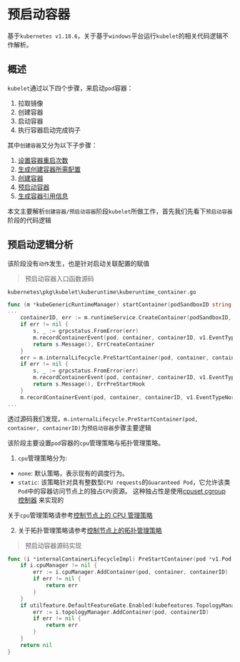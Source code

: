 # 预启动容器

基于`kubernetes v1.18.6`，关于基于`windows`平台运行`kubelet`的相关代码逻辑不作解析。

## 概述

`kubelet`通过以下四个步骤，来启动`pod`容器：

1. 拉取镜像
2. 创建容器
3. 启动容器
4. 执行容器启动完成钩子

其中`创建容器`又分为以下子步骤：

1. [设置容器重启次数](01设置容器重启次数.md)
2. [生成创建容器所需配置](02生成创建容器所需配置.md)
3. [创建容器](03创建容器.md)
4. [预启动容器](04预启动容器.md)
5. [生成容器引用信息](05生成容器引用信息.md)

本文主要解析`创建容器/预启动容器`阶段`kubelet`所做工作，首先我们先看下`预启动容器`阶段的代码逻辑

## 预启动逻辑分析

该阶段没有`动作`发生，也是针对启动关联配置的赋值

> 预启动容器入口函数源码

`kubernetes\pkg\kubelet\kuberuntime\kuberuntime_container.go`
```go
func (m *kubeGenericRuntimeManager) startContainer(podSandboxID string, podSandboxConfig *runtimeapi.PodSandboxConfig, spec *startSpec, pod *v1.Pod, podStatus *kubecontainer.PodStatus, pullSecrets []v1.Secret, podIP string, podIPs []string) (string, error) {
...
    containerID, err := m.runtimeService.CreateContainer(podSandboxID, containerConfig, podSandboxConfig)
	if err != nil {
		s, _ := grpcstatus.FromError(err)
		m.recordContainerEvent(pod, container, containerID, v1.EventTypeWarning, events.FailedToCreateContainer, "Error: %v", s.Message())
		return s.Message(), ErrCreateContainer
	}
	err = m.internalLifecycle.PreStartContainer(pod, container, containerID)
	if err != nil {
		s, _ := grpcstatus.FromError(err)
		m.recordContainerEvent(pod, container, containerID, v1.EventTypeWarning, events.FailedToStartContainer, "Internal PreStartContainer hook failed: %v", s.Message())
		return s.Message(), ErrPreStartHook
	}
	m.recordContainerEvent(pod, container, containerID, v1.EventTypeNormal, events.CreatedContainer, fmt.Sprintf("Created container %s", container.Name))
...
```

透过源码我们发现，`m.internalLifecycle.PreStartContainer(pod, container, containerID)`为`预启动容器`步骤主要逻辑

该阶段主要设置`pod`容器的`cpu`管理策略与拓扑管理策略。

1. `cpu`管理策略分为:

- `none`: 默认策略，表示现有的调度行为。
- `static`: 该策略针对具有整数型`CPU requests`的`Guaranteed Pod`，它允许该类`Pod`中的容器访问节点上的独占`CPU`资源。
这种独占性是使用[cpuset cgroup 控制器](https://www.kernel.org/doc/Documentation/cgroup-v1/cpusets.txt) 来实现的

关于`cpu`管理策略请参考[控制节点上的 CPU 管理策略](https://kubernetes.io/zh/docs/tasks/administer-cluster/cpu-management-policies/)

2. 关于拓扑管理策略请参考[控制节点上的拓扑管理策略](https://kubernetes.io/zh/docs/tasks/administer-cluster/topology-manager/)

> 预启动容器源码实现

```go
func (i *internalContainerLifecycleImpl) PreStartContainer(pod *v1.Pod, container *v1.Container, containerID string) error {
	if i.cpuManager != nil {
		err := i.cpuManager.AddContainer(pod, container, containerID)
		if err != nil {
			return err
		}
	}
	if utilfeature.DefaultFeatureGate.Enabled(kubefeatures.TopologyManager) {
		err := i.topologyManager.AddContainer(pod, containerID)
		if err != nil {
			return err
		}
	}
	return nil
}
```
